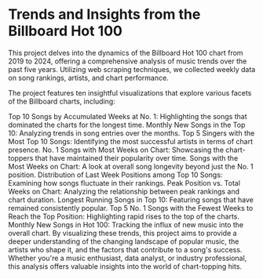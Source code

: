 # Trends and Insights from the Billboard Hot 100

This project delves into the dynamics of the Billboard Hot 100 chart from 2019 to 2024, offering a comprehensive analysis of music trends over the past five years. Utilizing web scraping techniques, we collected weekly data on song rankings, artists, and chart performance.

The project features ten insightful visualizations that explore various facets of the Billboard charts, including:

Top 10 Songs by Accumulated Weeks at No. 1: Highlighting the songs that dominated the charts for the longest time.
Monthly New Songs in the Top 10: Analyzing trends in song entries over the months.
Top 5 Singers with the Most Top 10 Songs: Identifying the most successful artists in terms of chart presence.
No. 1 Songs with Most Weeks on Chart: Showcasing the chart-toppers that have maintained their popularity over time.
Songs with the Most Weeks on Chart: A look at overall song longevity beyond just the No. 1 position.
Distribution of Last Week Positions among Top 10 Songs: Examining how songs fluctuate in their rankings.
Peak Position vs. Total Weeks on Chart: Analyzing the relationship between peak rankings and chart duration.
Longest Running Songs in Top 10: Featuring songs that have remained consistently popular.
Top 5 No. 1 Songs with the Fewest Weeks to Reach the Top Position: Highlighting rapid rises to the top of the charts.
Monthly New Songs in Hot 100: Tracking the influx of new music into the overall chart.
By visualizing these trends, this project aims to provide a deeper understanding of the changing landscape of popular music, the artists who shape it, and the factors that contribute to a song's success. Whether you're a music enthusiast, data analyst, or industry professional, this analysis offers valuable insights into the world of chart-topping hits.
